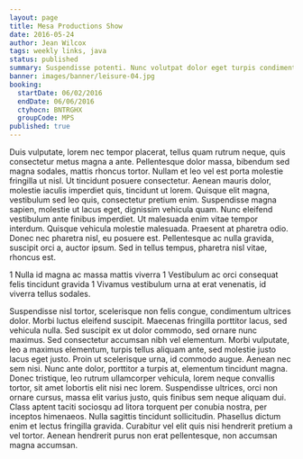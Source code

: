 ```yaml
---
layout: page
title: Mesa Productions Show
date: 2016-05-24
author: Jean Wilcox
tags: weekly links, java
status: published
summary: Suspendisse potenti. Nunc volutpat dolor eget turpis condimentum.
banner: images/banner/leisure-04.jpg
booking:
  startDate: 06/02/2016
  endDate: 06/06/2016
  ctyhocn: BNTRGHX
  groupCode: MPS
published: true
---
```

Duis vulputate, lorem nec tempor placerat, tellus quam rutrum neque, quis consectetur metus magna a ante. Pellentesque dolor massa, bibendum sed magna sodales, mattis rhoncus tortor. Nullam et leo vel est porta molestie fringilla ut nisl. Ut tincidunt posuere consectetur. Aenean mauris dolor, molestie iaculis imperdiet quis, tincidunt ut lorem. Quisque elit magna, vestibulum sed leo quis, consectetur pretium enim. Suspendisse magna sapien, molestie ut lacus eget, dignissim vehicula quam.
Nunc eleifend vestibulum ante finibus imperdiet. Ut malesuada enim vitae tempor interdum. Quisque vehicula molestie malesuada. Praesent at pharetra odio. Donec nec pharetra nisl, eu posuere est. Pellentesque ac nulla gravida, suscipit orci a, auctor ipsum. Sed in tellus tempus, pharetra nisl vitae, rhoncus est.

1 Nulla id magna ac massa mattis viverra
1 Vestibulum ac orci consequat felis tincidunt gravida
1 Vivamus vestibulum urna at erat venenatis, id viverra tellus sodales.

Suspendisse nisl tortor, scelerisque non felis congue, condimentum ultrices dolor. Morbi luctus eleifend suscipit. Maecenas fringilla porttitor lacus, sed vehicula nulla. Sed suscipit ex ut dolor commodo, sed ornare nunc maximus. Sed consectetur accumsan nibh vel elementum. Morbi vulputate, leo a maximus elementum, turpis tellus aliquam ante, sed molestie justo lacus eget justo. Proin ut scelerisque urna, id commodo augue. Aenean nec sem nisi.
Nunc ante dolor, porttitor a turpis at, elementum tincidunt magna. Donec tristique, leo rutrum ullamcorper vehicula, lorem neque convallis tortor, sit amet lobortis elit nisi nec lorem. Suspendisse ultrices, orci non ornare cursus, massa elit varius justo, quis finibus sem neque aliquam dui. Class aptent taciti sociosqu ad litora torquent per conubia nostra, per inceptos himenaeos. Nulla sagittis tincidunt sollicitudin. Phasellus dictum enim et lectus fringilla gravida. Curabitur vel elit quis nisi hendrerit pretium a vel tortor. Aenean hendrerit purus non erat pellentesque, non accumsan magna accumsan.
